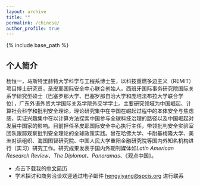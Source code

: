 ```yaml
---
layout: archive
title: ""
permalink: /chinese/
author_profile: true
---
```


{% include base_path %}

## 个人简介
杨恒一，马斯特里赫特大学科学与工程系博士生，以科技重燃多边主义（REMIT）项目博士研究员，圣皮耶国际安全中心联合创始人。西班牙国际事务研究院国际关系学研究型硕士（巴塞罗那大学、巴塞罗那自治大学和庞培法布拉大学联合学位），广东外语外贸大学国际关系学院外交学学士。主要研究领域为中国崛起、计算社会科学和批判安全理论，理论研究集中在中国在崛起过程中的本体安全与焦虑感，实证兴趣集中在以计算方法探索中国参与全球科技治理的路径以及中国崛起对发展中国家的影响。目前担任圣皮耶国际安全中心执行主任，带领批判安全实验室团队跟踪观察批判安全理论的全球政策实践。曾在哈佛大学、卡耐基梅隆大学、美洲对话组织、海国图智研究院、中国人民大学重阳金融研究院等国内外知名机构进行（实习）研究工作。研究成果发表于国内外期刊媒体如*Latin American Research Review*、*The Diplomat*、*Panoramas*、《观点中国》。

* 点击下载我的[中文简历](https://hengyi-yang.github.io/files/CV_cn_2022.pdf)
* 学术探讨和商务洽谈欢迎通过电子邮件 [hengyiyang@spcis.org](hengyiyang@spcis.org) 进行联系
